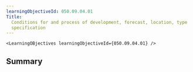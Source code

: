```yaml
---
learningObjectiveId: 050.09.04.01
Title:
  Conditions for and process of development, forecast, location, type
  specification
---
```


```tsx eval
<LearningOBjectives learningObjectiveId={050.09.04.01} />
```

## Summary
